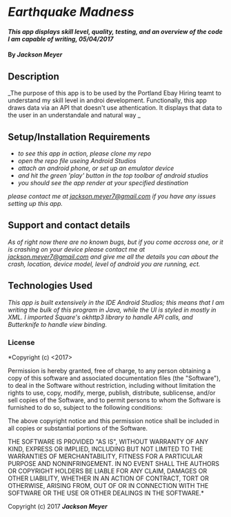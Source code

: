 # _Earthquake Madness_

#### _This app displays skill level, quality, testing, and an overview of the code I am capable of writing, 05/04/2017_

#### By _**Jackson Meyer**_

## Description

_The purpose of this app is to be used by the Portland Ebay Hiring teamt to understand my skill level in androi development. Functionally, this app draws data via an API that doesn't use athentication. It displays that data to the user in an understandale and natural way _

## Setup/Installation Requirements

* _to see this app in action, please clone my repo_
* _open the repo file useing Android Studios_
* _attach an android phone, or set up an emulator device_
* _and hit the green 'play' button in the top toolbar of android studios_
* _you should see the app render at your specified destination_

_please contact me at jackson.meyer7@gmail.com if you have any issues setting up this app._

## Support and contact details

_As of right now there are no known bugs, but if you come accross one, or it is crashing on your device please contact me at jackson.meyer7@gmail.com and give me all the details you can about the crash, location, device model, level of android you are running, ect._

## Technologies Used

_This app is built extensively in the IDE Android Studios; this means that I am writing the bulk of this program in Java, while the UI is styled in mostly in XML.  I imported Square's okhttp3 library to handle API calls, and Butterknife to handle view binding._

### License

*Copyright (c) <2017> <Jackson Meyer>

Permission is hereby granted, free of charge, to any person obtaining a copy
of this software and associated documentation files (the "Software"), to deal
in the Software without restriction, including without limitation the rights
to use, copy, modify, merge, publish, distribute, sublicense, and/or sell
copies of the Software, and to permit persons to whom the Software is
furnished to do so, subject to the following conditions:

The above copyright notice and this permission notice shall be included in all
copies or substantial portions of the Software.

THE SOFTWARE IS PROVIDED "AS IS", WITHOUT WARRANTY OF ANY KIND, EXPRESS OR
IMPLIED, INCLUDING BUT NOT LIMITED TO THE WARRANTIES OF MERCHANTABILITY,
FITNESS FOR A PARTICULAR PURPOSE AND NONINFRINGEMENT. IN NO EVENT SHALL THE
AUTHORS OR COPYRIGHT HOLDERS BE LIABLE FOR ANY CLAIM, DAMAGES OR OTHER
LIABILITY, WHETHER IN AN ACTION OF CONTRACT, TORT OR OTHERWISE, ARISING FROM,
OUT OF OR IN CONNECTION WITH THE SOFTWARE OR THE USE OR OTHER DEALINGS IN THE
SOFTWARE.*

Copyright (c) 2017 **_Jackson Meyer_**
